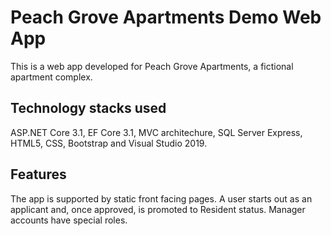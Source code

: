 # Peach Grove Apartments Demo Web App

This is a web app developed for Peach Grove Apartments, a fictional apartment complex.

## Technology stacks used

ASP.NET Core 3.1, EF Core 3.1, MVC architechure, SQL Server Express, HTML5, CSS, Bootstrap and Visual Studio 2019.

## Features

The app is supported by static front facing pages. A user starts out as an applicant and, once approved, is promoted to Resident status. Manager accounts have special roles.